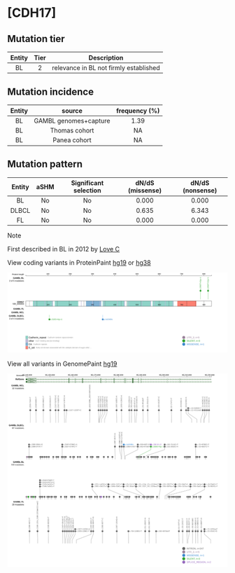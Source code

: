 # [CDH17]

## Mutation tier

|Entity|Tier|Description                           |
|:------:|:----:|--------------------------------------|
|BL    |2   |relevance in BL not firmly established|
## Mutation incidence

|Entity|source               |frequency (%)|
|:------:|:---------------------:|:-------------:|
|BL    |GAMBL genomes+capture|1.39         |
|BL    |Thomas cohort        |  NA         |
|BL    |Panea cohort         |  NA         |

## Mutation pattern

|Entity|aSHM|Significant selection|dN/dS (missense)|dN/dS (nonsense)|
|:------:|:----:|:---------------------:|:----------------:|:----------------:|
|BL    |No  |No                   |0.000           |0.000           |
|DLBCL |No  |No                   |0.635           |6.343           |
|FL    |No  |No                   |0.000           |0.000           |


> [!NOTE]
> First described in BL in 2012 by [Love C](https://pubmed.ncbi.nlm.nih.gov/23143597)

View coding variants in ProteinPaint [hg19](https://www.bcgsc.ca/downloads/morinlab/GAMBL/test/genes/CDH17_protein.html)  or [hg38](https://www.bcgsc.ca/downloads/morinlab/GAMBL/test/genes/CDH17_protein_hg38.html)

![image](images/proteinpaint/CDH17_NM_004063.svg)

View all variants in GenomePaint [hg19](https://www.bcgsc.ca/downloads/morinlab/GAMBL/test/genes/CDH17.html)

![image](images/proteinpaint/CDH17.svg)
